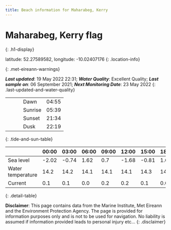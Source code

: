```yaml
---
title: Beach information for Maharabeg, Kerry
---
```

# Maharabeg, Kerry <span class="material-icons blue-flag" alt="This a Blue Flag beach">flag</span>
{: .h1-display}

latitude: 52.27589582, longitude: -10.02407176
{: .location-info}


{: .met-eireann-warnings}

___Last updated___: 19 May 2022 22:31; ___Water Quality___: Excellent Quality;
___Last sample on___: 06 September 2021; ___Next Monitoring Date___: 23 May 2022
{: .last-updated-and-water-quality}

|   |   |   |   |   |
|---|---|---|---|---|
|   |   |   | Dawn  | 04:55 |
|   |   |   | Sunrise  | 05:39 |
|   |   |   | Sunset  | 21:34 |
|   |   |   | Dusk  | 22:19 |
{: .tide-and-sun-table}

<div></div>

| | 00:00 | 03:00 | 06:00 | 09:00 | 12:00 | 15:00 | 18:00 | 21:00 |
|---|---|---|---|---|---|---|---|---|
| Sea level | -2.02 | -0.74 | 1.62 | 0.7| -1.68 | -0.81 | 1.61 | 1.07 |
| Water temperature | 14.2 | 14.2 | 14.1 | 14.1 | 14.1 | 14.3 | 14.4 | 14.3 |
| Current | 0.1 | 0.1 | 0.0 | 0.2 | 0.2| 0.1 | 0.0 | 0.2 |
{: .detail-table}

__Disclaimer__: This page contains data from the Marine Institute,
Met Eireann and the Environment Protection Agency. The page is provided for
information purposes only and is not to be used for navigation. No liability
is assumed if information provided leads to personal injury etc...
{: .disclaimer}